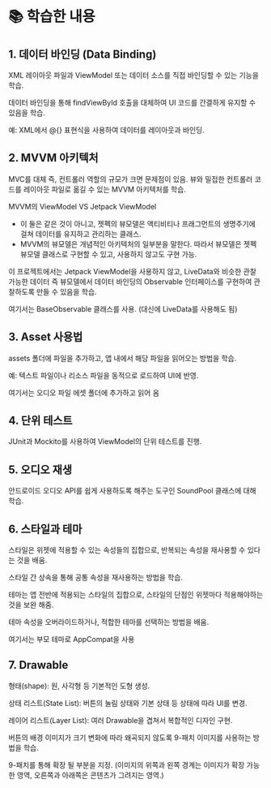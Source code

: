 # 📚 학습한 내용

## 1. 데이터 바인딩 (Data Binding)

XML 레이아웃 파일과 ViewModel 또는 데이터 소스를 직접 바인딩할 수 있는 기능을 학습.

데이터 바인딩을 통해 findViewById 호출을 대체하여 UI 코드를 간결하게 유지할 수 있음을 학습.

예: XML에서 @{} 표현식을 사용하여 데이터를 레이아웃과 바인딩.

## 2. MVVM 아키텍처

MVC를 대체 즉, 컨트롤러 역할의 규모가 크면 문제점이 있음. 뷰와 밀접한 컨트롤러 코드를 레이아웃 파일로 옮길 수 있는 MVVM 아키텍처를 학습.

MVVM의 ViewModel VS Jetpack ViewModel
 - 이 둘은 같은 것이 아니고, 젯펙의 뷰모델은 액티비티나 프래그먼트의 생명주기에 걸쳐 데이터를 유지하고 관리하는 클래스.
 - MVVM의 뷰모델은 개념적인 아키텍처의 일부분을 말한다. 따라서 뷰모델은 젯펙 뷰모델 클래스로 구현할 수 있고, 사용하지 않고도 구현 가능.

이 프로젝트에서는 Jetpack ViewModel을 사용하지 않고, LiveData와 비슷한 관찰 가능한 데이터 즉 뷰모델에서 데이터 바인딩의 Observable 인터페이스를 구현하여 관찰하도록 만들 수 있음을 학습. 

여기서는 BaseObservable 클래스를 사용. (대신에 LiveData를 사용해도 됨)

## 3. Asset 사용법

assets 폴더에 파일을 추가하고, 앱 내에서 해당 파일을 읽어오는 방법을 학습.

예: 텍스트 파일이나 리소스 파일을 동적으로 로드하여 UI에 반영. 

여기서는 오디오 파일 에셋 폴더에 추가하고 읽어 옴

## 4. 단위 테스트

JUnit과 Mockito를 사용하여 ViewModel의 단위 테스트를 진행.

## 5. 오디오 재생

안드로이드 오디오 API를 쉽게 사용하도록 해주는 도구인 SoundPool 클래스에 대해 학습.

## 6. 스타일과 테마

스타일은 위젯에 적용할 수 있는 속성들의 집합으로, 반복되는 속성을 재사용할 수 있다는 것을 배움.

스타일 간 상속을 통해 공통 속성을 재사용하는 방법을 학습.

테마는 앱 전반에 적용되는 스타일의 집합으로, 스타일의 단점인 위젯마다 적용해야하는 것을 보완 해줌.

테마 속성을 오버라이드하거나, 적합한 테마를 선택하는 방법을 배움.

여기서는 부모 테마로 AppCompat을 사용

## 7. Drawable

형태(shape): 원, 사각형 등 기본적인 도형 생성.

상태 리스트(State List): 버튼의 눌림 상태와 기본 상태 등 상태에 따라 UI를 변경.

레이어 리스트(Layer List): 여러 Drawable을 겹쳐서 복합적인 디자인 구현.

버튼의 배경 이미지가 크기 변화에 따라 왜곡되지 않도록 9-패치 이미지를 사용하는 방법을 학습.

9-패치를 통해 확장 될 부분을 지정. (이미지의 위쪽과 왼쪽 경계는 이미지가 확장 가능한 영역, 오른쪽과 아래쪽은 콘텐츠가 그려지는 영역.)